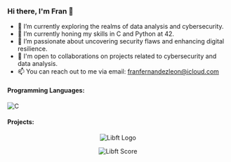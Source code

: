 ### Hi there, I'm Fran 👋

- 🔭 I’m currently exploring the realms of data analysis and cybersecurity.
- 🌱 I’m currently honing my skills in C and Python at 42.
- 👀 I’m passionate about uncovering security flaws and enhancing digital resilience.
- 💼 I'm open to collaborations on projects related to cybersecurity and data analysis.
- 📫 You can reach out to me via email: [franfernandezleon@icloud.com](mailto:franfernandezleon@icloud.com)

#### Programming Languages:

![C](https://glot.io/static/img/c.svg?etag=ZaoLBh_p)


#### Projects:

<p align="center">
  <img src="https://gitlab.com/uploads/-/system/project/avatar/41481492/Libft.png" alt="Libft Logo">
</p>

<p align="center">
  <img src="https://img.shields.io/badge/Score-125%2F100-brightgreen" alt="Libft Score">
</p>










